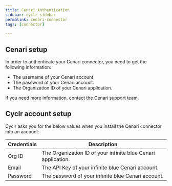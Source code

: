 ```yaml
---
title: Cenari Authentication
sidebar: cyclr_sidebar
permalink: cenari-connector
tags: [connector]

---
```


## Cenari setup

In order to authenticate your Cenari connector, you need to get the following information:

- The username of your Cenari account. 
- The password of your Cenari account. 
- The Organization ID of your Cenari application. 

If you need more information, contact the Cenari support team.

## Cyclr account setup

Cyclr asks you for the below values when you install the Cenari connector into an account:
  
| Credentials | Description                                                  |
| ----------- | ------------------------------------------------------------ |
| Org ID      | The Organization ID of your infinite blue Cenari application. |
| Email       | The API Key of your infinite blue Cenari account.            |
| Password    | The password of your infinite blue Cenari account.           |


